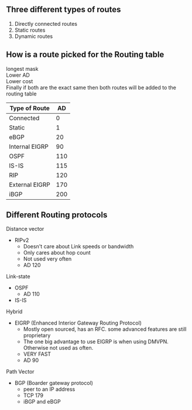 ## Three different types of routes
1. Directly connected routes
2. Static routes
3. Dynamic routes

## How is a route picked for the Routing table
longest mask  
Lower AD  
Lower cost  
Finally if both are the exact same then both routes will be added to the routing table



Type of Route|AD
---|---
Connected|0
Static|1
eBGP|20
Internal EIGRP|90
OSPF|110
IS-IS|115
RIP|120
External EIGRP|170
iBGP|200


## Different Routing protocols
Distance vector
- RIPv2
    - Doesn't care about Link speeds or bandwidth
    - Only cares about hop count
    - Not used very often
    - AD 120

Link-state
- OSPF
    - AD 110
- IS-IS 

Hybrid
- EIGRP (Enhanced Interior Gateway Routing Protocol)
    - Mostly open sourced, has an RFC. some advanced features are still proprietary 
    - The one big advantage to use EIGRP is when using DMVPN. Otherwise not used as often.
    - VERY FAST
    - AD 90

Path Vector
- BGP (Boarder gateway protocol)
  - peer to an IP address
  - TCP 179
  - iBGP and eBGP




